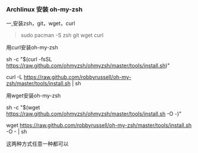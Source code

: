 ### Archlinux 安装 oh-my-zsh

一,安装zsh，git，wget，curl

> sudo pacman  -S zsh git wget curl

用curl安装oh-my-zsh

sh -c "$(curl -fsSL https://raw.github.com/ohmyzsh/ohmyzsh/master/tools/install.sh)"

curl -L https://raw.github.com/robbyrussell/oh-my-zsh/master/tools/install.sh | sh

用wget安装oh-my-zsh

sh -c "$(wget https://raw.github.com/ohmyzsh/ohmyzsh/master/tools/install.sh -O -)"

wget https://raw.github.com/robbyrussell/oh-my-zsh/master/tools/install.sh -O - | sh

这两种方式任意一种都可以